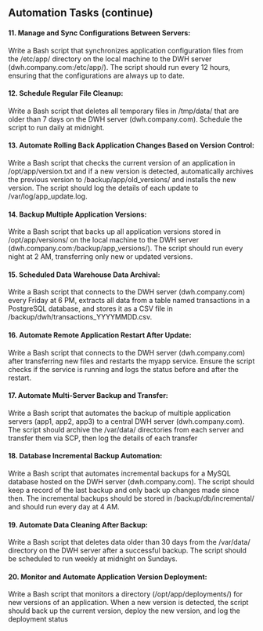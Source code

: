 ## Automation Tasks (continue)

#### 11. Manage and Sync Configurations Between Servers:
Write a Bash script that synchronizes application configuration files from the /etc/app/ 
directory on the local machine to the DWH server (dwh.company.com:/etc/app/). The 
script should run every 12 hours, ensuring that the configurations are always up to date.

#### 12. Schedule Regular File Cleanup:
Write a Bash script that deletes all temporary files in /tmp/data/ that are older than 7 days 
on the DWH server (dwh.company.com). Schedule the script to run daily at midnight.

#### 13. Automate Rolling Back Application Changes Based on Version Control:
Write a Bash script that checks the current version of an application in /opt/app/version.txt 
and if a new version is detected, automatically archives the previous version to 
/backup/app/old_versions/ and installs the new version. The script should log the details of 
each update to /var/log/app_update.log.

#### 14. Backup Multiple Application Versions:
Write a Bash script that backs up all application versions stored in /opt/app/versions/ on 
the local machine to the DWH server (dwh.company.com:/backup/app_versions/). The 
script should run every night at 2 AM, transferring only new or updated versions.

#### 15. Scheduled Data Warehouse Data Archival:
Write a Bash script that connects to the DWH server (dwh.company.com) every Friday at 6 
PM, extracts all data from a table named transactions in a PostgreSQL database, and 
stores it as a CSV file in /backup/dwh/transactions_YYYYMMDD.csv.

#### 16. Automate Remote Application Restart After Update:
Write a Bash script that connects to the DWH server (dwh.company.com) after transferring 
new files and restarts the myapp service. Ensure the script checks if the service is running 
and logs the status before and after the restart.

#### 17. Automate Multi-Server Backup and Transfer:
Write a Bash script that automates the backup of multiple application servers (app1, app2, 
app3) to a central DWH server (dwh.company.com). The script should archive the 
/var/data/ directories from each server and transfer them via SCP, then log the details of 
each transfer

#### 18. Database Incremental Backup Automation:
Write a Bash script that automates incremental backups for a MySQL database hosted on 
the DWH server (dwh.company.com). The script should keep a record of the last backup 
and only back up changes made since then. The incremental backups should be stored in 
/backup/db/incremental/ and should run every day at 4 AM.

#### 19. Automate Data Cleaning After Backup:
Write a Bash script that deletes data older than 30 days from the /var/data/ directory on the 
DWH server after a successful backup. The script should be scheduled to run weekly at 
midnight on Sundays.

#### 20. Monitor and Automate Application Version Deployment:
Write a Bash script that monitors a directory (/opt/app/deployments/) for new versions of 
an application. When a new version is detected, the script should back up the current 
version, deploy the new version, and log the deployment status